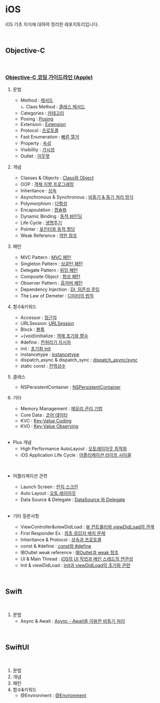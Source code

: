 # iOS

iOS 기초 지식에 대하여 정리한 레포지토리입니다.

<br>

## Objective-C

<br>

### [Objective-C 코딩 가이드라인 (Apple)](https://github.com/LURKS02/objectiveCPractice/blob/main/Docs/StyleGuide/General.md)

1. 문법
    - Method : [메서드](https://github.com/LURKS02/objectiveCPractice/blob/main/Docs/Method.md)<br>
               <t> ㄴ Class Method : [클래스 메서드](https://github.com/LURKS02/objectiveCPractice/blob/main/Docs/Class%20Method.md)
    - Categories : [카테고리](https://github.com/LURKS02/objectiveCPractice/blob/main/Docs/Categories.md)
    - Posing : [Posing](https://github.com/LURKS02/objectiveCPractice/blob/main/Docs/Posing.md)
    - Extension : [Extension](https://github.com/LURKS02/objectiveCPractice/blob/main/Docs/Extension.md)
    - Protocol : [프로토콜](https://github.com/LURKS02/objectiveCPractice/blob/main/Docs/Protocol.md)
    - Fast Enumeration : [빠른 열거](https://github.com/LURKS02/objectiveCPractice/blob/main/Docs/FastEnumeration.md)
    - Property : [속성](https://github.com/LURKS02/objectiveCPractice/blob/main/Docs/Property.md)
    - Visibility : [가시성](https://github.com/LURKS02/objectiveCPractice/blob/main/Docs/Visibility.md)
    - Outlet : [아웃렛](https://github.com/LURKS02/objectiveCPractice/blob/main/Docs/Outlet.md)
2. 개념
    - Classes & Objects : [Class와 Object](https://github.com/LURKS02/objectiveCPractice/blob/main/Docs/Classes&Objects.md)
    - OOP : [객체 지향 프로그래밍](https://github.com/LURKS02/Objective-C-Practice/blob/main/Docs/OOP.md)
    - Inheritance : [상속](https://github.com/LURKS02/objectiveCPractice/blob/main/Docs/Inheritance.md)
    - Asynchronous & Synchronous : [비동기 & 동기 처리 방식](https://github.com/LURKS02/objectiveCPractice/blob/main/Docs/Async%2BSync.md)
    - Polymorphism : [다형성](https://github.com/LURKS02/objectiveCPractice/blob/main/Docs/Polymorphism.md)
    - Encapsulation : [캡슐화](https://github.com/LURKS02/objectiveCPractice/blob/main/Docs/Encapsulation.md)
    - Dynamic Binding : [동적 바인딩](https://github.com/LURKS02/objectiveCPractice/blob/main/Docs/DynamicBinding.md)
    - Life Cycle : [생명주기](https://github.com/LURKS02/objectiveCPractice/tree/main/Docs)
    - Pointer : [포인터와 동적 할당](https://github.com/LURKS02/objectiveCPractice/blob/main/Docs/Pointer.md)
    - Weak Reference : [약한 참조](https://github.com/LURKS02/objectiveCPractice/blob/main/Docs/WeakReference.md)
3. 패턴
    - MVC Pattern : [MVC 패턴](https://github.com/LURKS02/objectiveCPractice/blob/main/Docs/MVC.md)
    - Singleton Pattern : [싱글턴 패턴](https://github.com/LURKS02/objectiveCPractice/blob/main/Docs/Singleton.md)
    - Delegate Pattern : [위임 패턴](https://github.com/LURKS02/objectiveCPractice/blob/main/Docs/Delegate.md)
    - Composite Object : [합성 패턴](https://github.com/LURKS02/objectiveCPractice/blob/main/Docs/CompositeObject.md)
    - Observer Pattern : [옵저버 패턴](https://github.com/LURKS02/objectiveCPractice/blob/main/Docs/Observer.md)
    - Dependency Injection : [DI, 의존성 주입](https://github.com/LURKS02/objectiveCPractice/blob/main/Docs/DI.md)
    - The Law of Demeter : [디미터의 법칙](https://github.com/LURKS02/objectiveCPractice/blob/main/Docs/TheLawOfDemeter.md)
4. 함수&키워드
    - Accessor : [접근자](https://github.com/LURKS02/objectiveCPractice/blob/main/Docs/Accessor.md)
    - URLSession: [URLSession](https://github.com/LURKS02/objectiveCPractice/blob/main/Docs/URLSession.md)
    - Block : [블록](https://github.com/LURKS02/objectiveCPractice/blob/main/Docs/Block.md)
    - +(void)initialize : [객체 초기화 함수](https://github.com/LURKS02/objectiveCPractice/blob/main/Docs/%2B(void)initialize.md)
    - #define : [전처리기 지시자](https://github.com/LURKS02/objectiveCPractice/blob/main/Docs/define.md)
    - init : [초기화 init](https://github.com/LURKS02/objectiveCPractice/blob/main/Docs/init.md)
    - instancetype : [instancetype](https://github.com/LURKS02/objectiveCPractice/blob/main/Docs/instancetype.md)
    - dispatch_async & dispatch_sync : [dispatch_async/sync](https://github.com/LURKS02/objectiveCPractice/blob/main/Docs/dispatch_async%2Bsync.md)
    - static const : [전역상수](https://github.com/LURKS02/objectiveCPractice/blob/main/Docs/static%20const.md)
5. 클래스
    - NSPersistentContainer : [NSPersistentContainer](https://github.com/LURKS02/objectiveCPractice/blob/main/Docs/NSPersistentContainer.md)
6. 기타
    - Memory Management : [메모리 관리 기법](https://github.com/LURKS02/objectiveCPractice/blob/main/Docs/MemoryManagement.md)
    - Core Data : [코어 데이터](https://github.com/LURKS02/objectiveCPractice/blob/main/Docs/CoreData.md)
    - KVC : [Key-Value Coding](https://github.com/LURKS02/Objective-C-Practice/blob/main/Docs/KVC.md)
    - KVO : [Key-Value Observing](https://github.com/LURKS02/Objective-C-Practice/blob/main/Docs/KVO.md)
    
    <br>

* Plus 개념
    - High Performance AutoLayout : [오토레이아웃 최적화](https://github.com/LURKS02/objectiveCPractice/blob/main/Docs/HighPerformanceAutoLayout.md)
    - iOS Application Life Cycle : [어플리케이션 라이프 사이클](https://github.com/LURKS02/objectiveCPractice/blob/main/Docs/AppLifeCycle.md)

<br>
    
* 어플리케이션 관련
    - Launch Screen : [런치 스크린](https://github.com/LURKS02/objectiveCPractice/blob/main/Docs/LaunchScreen.md)
    - Auto Layout : [오토 레이아웃](https://github.com/LURKS02/objectiveCPractice/blob/main/Docs/AutoLayout.md)
    - Data Source & Delegate : [DataSource 와 Delegate](https://github.com/LURKS02/objectiveCPractice/blob/main/Docs/DataSource%26Delegate.md)

    <br>
    
* 기타 질문사항
    - ViewController&viewDidLoad : [뷰 컨트롤러와 viewDidLoad의 관계](https://github.com/LURKS02/objectiveCPractice/blob/main/Docs/ViewController%26viewDidLoad.md)
    - First Responder Ex : [최초 응답자 배치 문제](https://github.com/LURKS02/objectiveCPractice/blob/main/Docs/FirstResponderEx.md)
    - Inheritance & Protocol : [상속과 프로토콜](https://github.com/LURKS02/objectiveCPractice/blob/main/Docs/Inheritance%2BProtocol.md)
    - const & #define : [const와 #define](https://github.com/LURKS02/objectiveCPractice/blob/main/Docs/const%2B%23define.md)
    - IBOutlet weak reference : [IBOutlet과 weak 참조](https://github.com/LURKS02/objectiveCPractice/blob/main/Docs/IBOutlet%2Bweakref.md)
    - UI & Main Thread : [iOS의 UI 작업과 메인 스레드의 연관성](https://github.com/LURKS02/objectiveCPractice/blob/main/Docs/UI%2BThread.md)
    - Init & viewDidLoad : [Init과 viewDidLoad의 초기화 관련](https://github.com/LURKS02/Objective-C-Practice/blob/main/Docs/Init%2BviewDidLoad.md)
 
<br>

## Swift

<br>

1. 문법
    - Async & Await : [Async - Await을 이용한 비동기 처리](https://github.com/LURKS02/objectiveCPractice/blob/main/Docs/Async%20&%20Await.md)
  

<br>

## SwiftUI

<br>

1. 문법
2. 개념
3. 패턴
4. 함수&키워드
    - @Environment : [@Environment](https://github.com/LURKS02/Objective-C-Practice/blob/main/Docs/SwiftUI/%40Environment.md)
